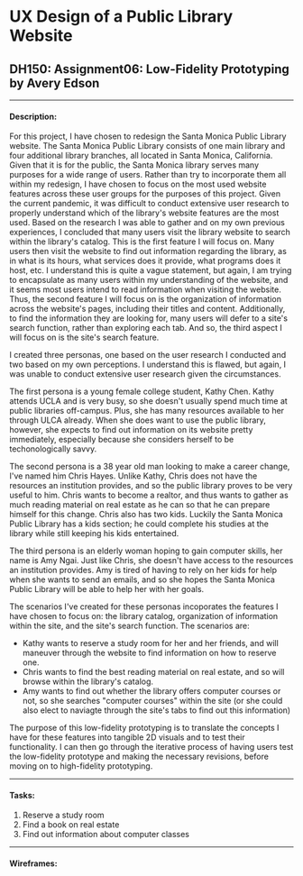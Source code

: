 # UX Design of a Public Library Website

## DH150: Assignment06: Low-Fidelity Prototyping by Avery Edson

---

#### Description:

For this project, I have chosen to redesign the Santa Monica Public Library website. The Santa Monica Public Library consists of one main library and four additional library branches, all located in Santa Monica, California. Given that it is for the public, the Santa Monica library serves many purposes for a wide range of users. Rather than try to incorporate them all within my redesign, I have chosen to focus on the most used website features across these user groups for the purposes of this project.
Given the current pandemic, it was difficult to conduct extensive user research to properly understand which of the library's website features are the most used. Based on the research I was able to gather and on my own previous experiences, I concluded that many users visit the library website to search within the library's catalog. This is the first feature I will focus on. Many users then visit the website to find out information regarding the library, as in what is its hours, what services does it provide, what programs does it host, etc. I understand this is quite a vague statement, but again, I am trying to encapsulate as many users within my understanding of the website, and it seems most users intend to read information when visiting the website.  Thus, the second feature I will focus on is the organization of information across the website's pages, including their titles and content. Additionally, to find the information they are looking for, many users will defer to a site's search function, rather than exploring each tab. And so, the third aspect I will focus on is the site's search feature.

I created three personas, one based on the user research I conducted and two based on my own perceptions. I understand this is flawed, but again, I was unable to conduct extensive user research given the circumstances. 

The first persona is a young female college student, Kathy Chen. Kathy attends UCLA and is very busy, so she doesn't usually spend much time at public libraries off-campus. Plus, she has many resources available to her through ULCA already. When she does want to use the public library, however, she expects to find out information on its website pretty immediately, especially because she considers herself to be techonologically savvy. 

The second persona is a 38 year old man looking to make a career change, I've named him Chris Hayes. Unlike Kathy, Chris does not have the resources an institution provides, and so the public library proves to be very useful to him. Chris wants to become a realtor, and thus wants to gather as much reading material on real estate as he can so that he can prepare himself for this change. Chris also has two kids. Luckily the Santa Monica Public Library has a kids section; he could complete his studies at the library while still keeping his kids entertained.

The third persona is an elderly woman hoping to gain  computer skills, her name is Amy Ngai. Just like Chris, she doesn't have access to the resources an institution provides. Amy is tired of having to rely on her kids for help when she wants to send an emails, and so she hopes the Santa Monica Public Library will be able to help her with her goals. 

The scenarios I've created for these personas incoporates the features I have chosen to focus on: the library catalog, organization of information within the site, and the site's search function. The scenarios are:

- Kathy wants to reserve a study room for her and her friends, and will maneuver through the website to find information on how to reserve one.
- Chris wants to find the best reading material on real estate, and so will browse within the library's catalog.
- Amy wants to find out whether the library offers computer courses or not, so she searches "computer courses" within the site (or she could also elect to naviagte through the site's tabs to find out this information)

The purpose of this low-fidelity prototyping is to translate the concepts I have for these features into tangible 2D visuals and to test their functionality. I can then go through the iterative process of having users test the low-fidelity prototype and making the necessary revisions, before moving on to high-fidelity prototyping.

---
#### Tasks:
1. Reserve a study room
2. Find a book on real estate
3. Find out information about computer classes

---
#### Wireframes:


